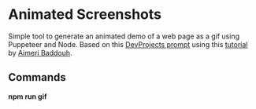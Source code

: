 # Animated Screenshots

Simple tool to generate an animated demo of a web page as a gif using Puppeteer and Node. Based on this [DevProjects prompt](https://www.codementor.io/projects/web/build-a-screenshot-pipeline-c22ccscro8) using this [tutorial](https://dev.to/aimerib/using-puppeteer-to-make-animated-gifs-of-page-scrolls-1lko) by [Aimeri Baddouh](https://www.slothcrew.com/).


## Commands
**npm run gif <repo-name> <live-url>**